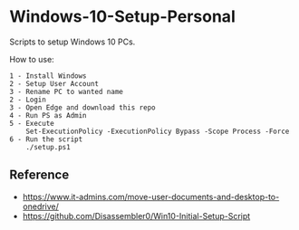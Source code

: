 # Windows-10-Setup-Personal

Scripts to setup Windows 10 PCs.

How to use:

    1 - Install Windows 
    2 - Setup User Account
    3 - Rename PC to wanted name
    2 - Login
    3 - Open Edge and download this repo
    4 - Run PS as Admin
    5 - Execute 
        Set-ExecutionPolicy -ExecutionPolicy Bypass -Scope Process -Force
    6 - Run the script
        ./setup.ps1

## Reference

- <https://www.it-admins.com/move-user-documents-and-desktop-to-onedrive/>
- <https://github.com/Disassembler0/Win10-Initial-Setup-Script>
